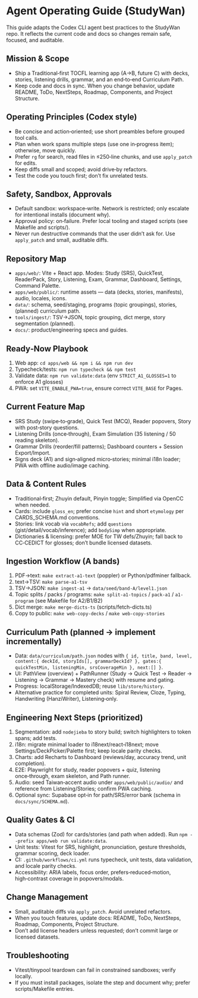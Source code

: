 # Agent Operating Guide (StudyWan)

This guide adapts the Codex CLI agent best practices to the StudyWan repo. It reflects the current code and docs so changes remain safe, focused, and auditable.

## Mission & Scope
- Ship a Traditional‑first TOCFL learning app (A→B, future C) with decks, stories, listening drills, grammar, and an end‑to‑end Curriculum Path.
- Keep code and docs in sync. When you change behavior, update README, ToDo, NextSteps, Roadmap, Components, and Project Structure.

## Operating Principles (Codex style)
- Be concise and action‑oriented; use short preambles before grouped tool calls.
- Plan when work spans multiple steps (use one in‑progress item); otherwise, move quickly.
- Prefer `rg` for search, read files in ≤250‑line chunks, and use `apply_patch` for edits.
- Keep diffs small and scoped; avoid drive‑by refactors.
- Test the code you touch first; don’t fix unrelated tests.

## Safety, Sandbox, Approvals
- Default sandbox: workspace‑write. Network is restricted; only escalate for intentional installs (document why).
- Approval policy: on‑failure. Prefer local tooling and staged scripts (see Makefile and scripts/).
- Never run destructive commands that the user didn’t ask for. Use `apply_patch` and small, auditable diffs.

## Repository Map
- `apps/web/`: Vite + React app. Modes: Study (SRS), QuickTest, ReaderPack, Story, Listening, Exam, Grammar, Dashboard, Settings, Command Palette.
- `apps/web/public/`: runtime assets — data (decks, stories, manifests), audio, locales, icons.
- `data/`: schema, seed/staging, programs (topic groupings), stories, (planned) curriculum path.
- `tools/ingest/`: TSV→JSON, topic grouping, dict merge, story segmentation (planned).
- `docs/`: product/engineering specs and guides.

## Ready‑Now Playbook
1) Web app: `cd apps/web && npm i && npm run dev`
2) Typecheck/tests: `npm run typecheck && npm test`
3) Validate data: `npm run validate:data` (env `STRICT_A1_GLOSSES=1` to enforce A1 glosses)
4) PWA: set `VITE_ENABLE_PWA=true`, ensure correct `VITE_BASE` for Pages.

## Current Feature Map
- SRS Study (swipe‑to‑grade), Quick Test (MCQ), Reader popovers, Story with post‑story questions.
- Listening Drills (once‑through), Exam Simulation (35 listening / 50 reading skeleton).
- Grammar Drills (reorder/fill patterns); Dashboard counters + Session Export/Import.
- Signs deck (A1) and sign‑aligned micro‑stories; minimal i18n loader; PWA with offline audio/image caching.

## Data & Content Rules
- Traditional‑first; Zhuyin default, Pinyin toggle; Simplified via OpenCC when needed.
- Cards: include `gloss_en`; prefer concise `hint` and short `etymology` per CARDS_SCHEMA.md conventions.
- Stories: link vocab via `vocabRefs`; add `questions` (gist/detail/vocab/inference); add `bodySimp` when appropriate.
- Dictionaries & licensing: prefer MOE for TW defs/Zhuyin; fall back to CC‑CEDICT for glosses; don’t bundle licensed datasets.

## Ingestion Workflow (A bands)
1) PDF→text: `make extract-a1-text` (poppler) or Python/pdfminer fallback.
2) text→TSV: `make parse-a1-tsv`
3) TSV→JSON: `make ingest-a1` → `data/seed/band-A/level1.json`
4) Topic splits / packs / programs: `make split-a1-topics` / `pack-a1` / `a1-program` (see Makefile for A2/B1/B2)
5) Dict merge: `make merge-dicts-ts` (scripts/fetch-dicts.ts)
6) Copy to public: `make web-copy-decks` / `make web-copy-stories`

## Curriculum Path (planned → implement incrementally)
- Data: `data/curriculum/path.json` nodes with `{ id, title, band, level, content:{ deckId, storyIds[], grammarDeckId? }, gates:{ quickTestMin, listeningMin, srsCoverageMin }, next:[] }`.
- UI: PathView (overview) + PathRunner (Study → Quick Test → Reader → Listening → Grammar → Mastery check) with resume and gating.
- Progress: localStorage/IndexedDB; reuse `lib/store/history`.
- Alternative practice for completed units: Spiral Review, Cloze, Typing, Handwriting (HanziWriter), Listening‑only.

## Engineering Next Steps (prioritized)
1) Segmentation: add `nodejieba` to story build; switch highlighters to token spans; add tests.
2) i18n: migrate minimal loader to i18next/react‑i18next; move Settings/DeckPicker/Palette first; keep locale parity checks.
3) Charts: add Recharts to Dashboard (reviews/day, accuracy trend, unit completion).
4) E2E: Playwright for study, reader popovers + quiz, listening once‑through, exam skeleton, and Path runner.
5) Audio: seed Taiwan‑accent audio under `apps/web/public/audio/` and reference from Listening/Stories; confirm PWA caching.
6) Optional sync: Supabase opt‑in for path/SRS/error bank (schema in `docs/sync/SCHEMA.md`).

## Quality Gates & CI
- Data schemas (Zod) for cards/stories (and path when added). Run `npm --prefix apps/web run validate:data`.
- Unit tests: Vitest for SRS, highlight, pronunciation, gesture thresholds, grammar scoring, deck loader.
- CI: `.github/workflows/ci.yml` runs typecheck, unit tests, data validation, and locale parity checks.
- Accessibility: ARIA labels, focus order, prefers‑reduced‑motion, high‑contrast coverage in popovers/modals.

## Change Management
- Small, auditable diffs via `apply_patch`. Avoid unrelated refactors.
- When you touch features, update docs: README, ToDo, NextSteps, Roadmap, Components, Project Structure.
- Don’t add license headers unless requested; don’t commit large or licensed datasets.

## Troubleshooting
- Vitest/tinypool teardown can fail in constrained sandboxes; verify locally.
- If you must install packages, isolate the step and document why; prefer scripts/Makefile entries.


